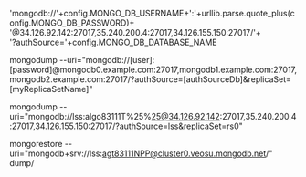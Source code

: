  'mongodb://'+config.MONGO_DB_USERNAME+':'+urllib.parse.quote_plus(config.MONGO_DB_PASSWORD)+\
    '@34.126.92.142:27017,35.240.200.4:27017,34.126.155.150:27017/'+\
    '?authSource='+config.MONGO_DB_DATABASE_NAME


mongodump --uri="mongodb://[user]:[password]@mongodb0.example.com:27017,mongodb1.example.com:27017,mongodb2.example.com:27017/?authSource=[authSourceDb]&replicaSet=[myReplicaSetName]"


mongodump --uri="mongodb://lss:algo83111T%25%25@34.126.92.142:27017,35.240.200.4:27017,34.126.155.150:27017/?authSource=lss&replicaSet=rs0"


mongorestore --uri="mongodb+srv://lss:agt83111NPP@cluster0.veosu.mongodb.net/" dump/